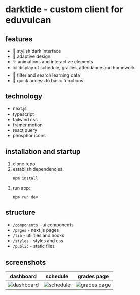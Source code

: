 # darktide - custom client for eduvulcan

## features

- 🌙 stylish dark interface
- 📱 adaptive design
- ✨ animations and interactive elements
- 📊 display of schedule, grades, attendance and homework
- 📝 filter and search learning data
- 🚀 quick access to basic functions

## technology

- next.js
- typescript
- tailwind css
- framer motion
- react query
- phosphor icons

## installation and startup

1. clone repo
2. establish dependencies:
   ```
   npm install
   ```
3. run app:
   ```
   npm run dev
   ```

## structure

- `/components` - ui components
- `/pages` - next.js pages
- `/lib` - utilities and hooks
- `/styles` - styles and css
- `/public` - static files

## screenshots

dashboard | schedule | grades page
:-------------------------:|:-------------------------:|:-------------------------:
![dashboard](https://imgur.com/a/WEU7mzk) | ![schedule](https://imgur.com/a/bDLm8ha) | ![grades page](https://imgur.com/a/uL3M4gP)
